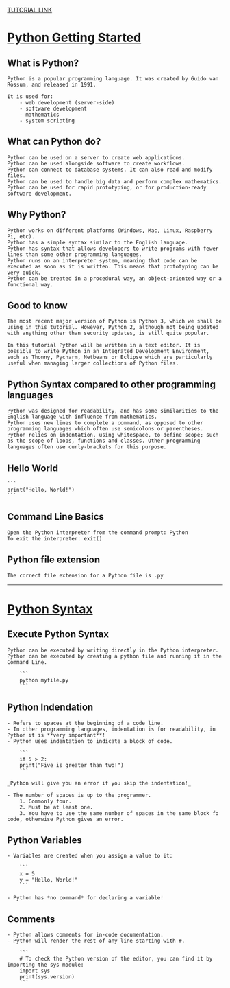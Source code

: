 [TUTORIAL LINK](https://www.w3schools.com/python/default.asp)

# [Python Getting Started](https://www.w3schools.com/python/python_getstarted.asp)

## What is Python?
    Python is a popular programming language. It was created by Guido van Rossum, and released in 1991.

    It is used for:
        - web development (server-side)
        - software development
        - mathematics
        - system scripting

## What can Python do?
    Python can be used on a server to create web applications.
    Python can be used alongside software to create workflows.
    Python can connect to database systems. It can also read and modify files.
    Python can be used to handle big data and perform complex mathematics.
    Python can be used for rapid prototyping, or for production-ready software development.

## Why Python?
    Python works on different platforms (Windows, Mac, Linux, Raspberry Pi, etc).
    Python has a simple syntax similar to the English language.
    Python has syntax that allows developers to write programs with fewer lines than some other programming languages.
    Python runs on an interpreter system, meaning that code can be executed as soon as it is written. This means that prototyping can be very quick.
    Python can be treated in a procedural way, an object-oriented way or a functional way.

## Good to know
    The most recent major version of Python is Python 3, which we shall be using in this tutorial. However, Python 2, although not being updated with anything other than security updates, is still quite popular.

    In this tutorial Python will be written in a text editor. It is possible to write Python in an Integrated Development Environment, such as Thonny, Pycharm, Netbeans or Eclipse which are particularly useful when managing larger collections of Python files.

## Python Syntax compared to other programming languages
    Python was designed for readability, and has some similarities to the English language with influence from mathematics.
    Python uses new lines to complete a command, as opposed to other programming languages which often use semicolons or parentheses.
    Python relies on indentation, using whitespace, to define scope; such as the scope of loops, functions and classes. Other programming languages often use curly-brackets for this purpose.

## Hello World

    ```
    print("Hello, World!")
    ```

## Command Line Basics
    Open the Python interpreter from the command prompt: Python
    To exit the interpreter: exit()

## Python file extension
    The correct file extension for a Python file is .py

---

# [Python Syntax](https://www.w3schools.com/python/python_syntax.asp)

## Execute Python Syntax
    Python can be executed by writing directly in the Python interpreter.
    Python can be executed by creating a python file and running it in the Command Line.

        ```
        python myfile.py
        ```

## Python Indendation
    - Refers to spaces at the beginning of a code line.
    - In other programming languages, indentation is for readability, in Python it is **very important**!
    - Python uses indentation to indicate a block of code.

        ```
        if 5 > 2:
        print("Five is greater than two!")
        ```
    
    _Python will give you an error if you skip the indentation!_

    - The number of spaces is up to the programmer.
        1. Commonly four.
        2. Must be at least one.
        3. You have to use the same number of spaces in the same block fo code, otherwise Python gives an error.
    
## Python Variables
    - Variables are created when you assign a value to it:

        ```
        x = 5
        y = "Hello, World!"
        ```
    
    - Python has *no command* for declaring a variable!

## Comments
    - Python allows comments for in-code documentation.
    - Python will render the rest of any line starting with #.

        ```
        # To check the Python version of the editor, you can find it by importing the sys module:
        import sys
        print(sys.version)
        ```